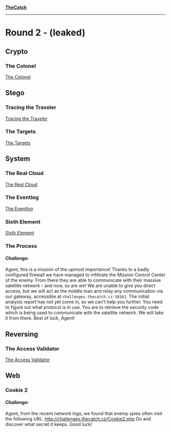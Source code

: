 **[TheCatch](https://www.thecatch.cz)**

---

# Round 2 - (leaked)

## Crypto

### The Colonel

[The Colonel](./the-colonel/README.md ":include")

## Stego

### Tracing the Traveler

[Tracing the Traveler](./tracing-the-traveler/README.md ":include")

### The Targets

[The Targets](./the-targets/README.md ":include")

## System

### The Real Cloud

[The Real Cloud](./the-real-cloud/README.md ":include")

### The Eventlog

[The Eventlog](./the-eventlog/README.md ":include")

### Sixth Element

[Sixth Element](./sixth-element/README.md ":include")

### The Process

#### Challenge:

Agent, this is a mission of the upmost importance! Thanks to a badly configured firewall we have managed to infiltrate the Mission Control Center of the enemy. From there they are able to communicate with their massive satellite network - and now, so are we! We are unable to give you direct access, but we will act as the middle man and relay any communication via our gateway, accessible at `challenges.thecatch.cz:10161`. The initial analysis report has not yet come in, so we can't help you further. You need to figure out what protocol is in use. You are to retrieve the security code which is being used to communicate with the satellite network. We will take it from there. Best of luck, Agent!

## Reversing

### The Access Validator

[The Access Validator](./the-access-validator/README.md ":include")

## Web

### Cookie 2

#### Challenge:

Agent, from the recent network logs, we found that enemy spies often visit the following URL: http://challenges.thecatch.cz/Cookie2.php Go and discover what secret it keeps. Good luck!
